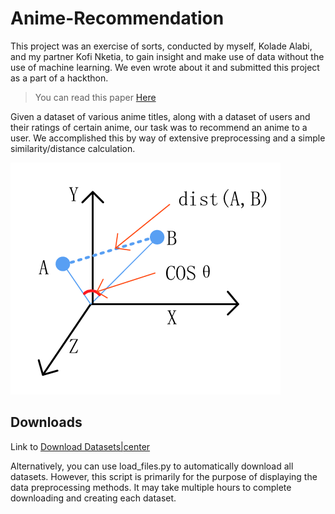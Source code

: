 # Anime-Recommendation

This project was an exercise of sorts, conducted by myself, Kolade Alabi, and my partner Kofi Nketia, to gain insight and make use of data without the use of machine learning. We even wrote about it and submitted this project as a part of a hackthon.

> You can read this paper [Here](https://www.overleaf.com/read/gdqjrjrkxtpk)

Given a dataset of various anime titles, along with a dataset of users and their ratings of certain anime, our task was to recommend an anime to a user. We accomplished this by way of extensive preprocessing and a simple similarity/distance calculation.

![graph of cosine similarity, and distance, between 2 vectors](https://github.com/Kalamojo/Anime-Recommendation/blob/main/The-difference-between-Euclidean-distance-and-cosine-similarity.png)

## Downloads

Link to [Download Datasets|center](https://drive.google.com/drive/folders/1q1nOMvyaCYG7nGmf8yN5MwCyKc0TdA-B?usp=sharing)

Alternatively, you can use load_files.py to automatically download all datasets. However, this script is primarily for the purpose of displaying the data preprocessing methods. It may take multiple hours to complete downloading and creating each dataset.
